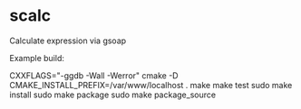 scalc
=====

Calculate expression via gsoap

Example build:

CXXFLAGS="-ggdb -Wall -Werror" cmake -D CMAKE_INSTALL_PREFIX=/var/www/localhost .
make
make test
sudo make install
sudo make package
sudo make package_source

